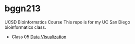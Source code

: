 # bggn213
UCSD Bioinformatics Course
This repo is for my UC San Diego bioinformatics class. 

- Class 05 [Data Visualization](https://github.com/Morganvfarrell/bggn213/blob/main/Class05.pdf)
